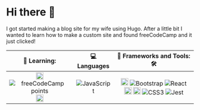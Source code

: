 # Hi there 👋

I got started making a blog site for my wife using Hugo. After a little bit I wanted to learn how to make a custom site and found freeCodeCamp and it just clicked!

| 🏫 Learning:     | 💻Languages   | 🧱 Frameworks and Tools: 🛠️   |
|:-----------------:|:----------------------------:|:--------------------:|
| <a href="https://freecodecamp.org"> <img src="https://design-style-guide.freecodecamp.org/downloads/fcc_primary_large.jpg" height=20px> </a>  ![freeCodeCamp points](https://img.shields.io/freecodecamp/points/fccd6819787-d362-40b5-9761-e9f3c8f72111?logo=freecodecamp&amp;label=freeCodeCamp&amp;link=https%3A%2F%2Fwww.freecodecamp.org%2Ffccd6819787-d362-40b5-9761-e9f3c8f72111) <a href="https://galvanize.com"><img src="https://admissions.hackreactor.com/static/media/galvanize-logo.9c90ec0e.png" height=20px></a> |  ![JavaScript](https://img.shields.io/badge/-JavaScript-000000?style=flat&amp;logo=javascript)  |  <a href="https://gatsbyjs.com"><img src="https://dka575ofm4ao0.cloudfront.net/pages-transactional_logos/retina/90147/Gatsby_Logo.png" height=20px></a> ![Bootstrap](https://img.shields.io/badge/-Bootstrap-000000?style=flat&amp;logo=bootstrap&amp;logoColor=ffffff&amp;labelColor=563D7C) ![React](https://img.shields.io/badge/-React-000000?style=flat&amp;logo=react) <a href="https://gohugo.io"><img src="https://raw.githubusercontent.com/spf13/hugo/master/docs/static/img/hugo-logo.png" height=20px></a> <a href="https://getpublii.com"><img src="https://publii.tisgoud.nl/media/posts/113/responsive/Publii-xs.png" height=20px></a> ![CSS3](https://img.shields.io/badge/-CSS3-000000?style=flat&amp;logo=css3&amp;logoColor=ffffff&amp;labelColor=1572B6)  ![Jest](https://img.shields.io/badge/-Jest-000000?style=flat&amp;logo=Jest&amp;logoColor=C21325&amp;labelColor=ffffff) |                                                                                                                                                                                                                                                                                                     
